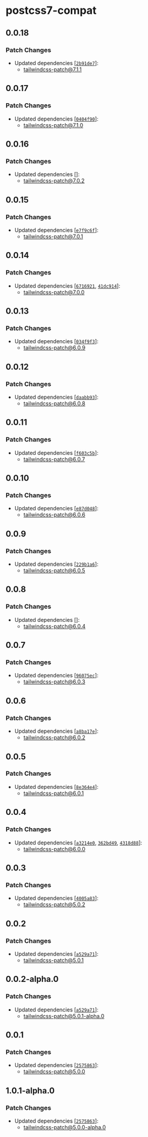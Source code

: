 # postcss7-compat

## 0.0.18

### Patch Changes

- Updated dependencies [[`2b91de7`](https://github.com/sonofmagic/tailwindcss-mangle/commit/2b91de7cf94956abad7d128e5a03184305d21294)]:
  - tailwindcss-patch@7.1.1

## 0.0.17

### Patch Changes

- Updated dependencies [[`0404f90`](https://github.com/sonofmagic/tailwindcss-mangle/commit/0404f90cc10716a84f3137f4c76a58c4c7edf019)]:
  - tailwindcss-patch@7.1.0

## 0.0.16

### Patch Changes

- Updated dependencies []:
  - tailwindcss-patch@7.0.2

## 0.0.15

### Patch Changes

- Updated dependencies [[`e7f9c6f`](https://github.com/sonofmagic/tailwindcss-mangle/commit/e7f9c6f04e34b9ebff87ab36dc7dca8813dba888)]:
  - tailwindcss-patch@7.0.1

## 0.0.14

### Patch Changes

- Updated dependencies [[`6716921`](https://github.com/sonofmagic/tailwindcss-mangle/commit/67169214662fd2736c56a57e1cfc5905c4f658f5), [`41dc914`](https://github.com/sonofmagic/tailwindcss-mangle/commit/41dc91418b0d36f85fddf5bfcd078fa1a90986a8)]:
  - tailwindcss-patch@7.0.0

## 0.0.13

### Patch Changes

- Updated dependencies [[`034f9f3`](https://github.com/sonofmagic/tailwindcss-mangle/commit/034f9f30ebfee915a564f95e2bf1959e8fbce3e6)]:
  - tailwindcss-patch@6.0.9

## 0.0.12

### Patch Changes

- Updated dependencies [[`daabb93`](https://github.com/sonofmagic/tailwindcss-mangle/commit/daabb9389717beaf285a107c40c0d9999ac87f5c)]:
  - tailwindcss-patch@6.0.8

## 0.0.11

### Patch Changes

- Updated dependencies [[`f603c5b`](https://github.com/sonofmagic/tailwindcss-mangle/commit/f603c5b49f1a61e7a0b10781799f22bef7489eac)]:
  - tailwindcss-patch@6.0.7

## 0.0.10

### Patch Changes

- Updated dependencies [[`e87d048`](https://github.com/sonofmagic/tailwindcss-mangle/commit/e87d048324ca80ccef69902ab45e4d0c993f06fa)]:
  - tailwindcss-patch@6.0.6

## 0.0.9

### Patch Changes

- Updated dependencies [[`229b1a6`](https://github.com/sonofmagic/tailwindcss-mangle/commit/229b1a61d78065e4e24d0c59f22ad9243bd094e2)]:
  - tailwindcss-patch@6.0.5

## 0.0.8

### Patch Changes

- Updated dependencies []:
  - tailwindcss-patch@6.0.4

## 0.0.7

### Patch Changes

- Updated dependencies [[`96075ec`](https://github.com/sonofmagic/tailwindcss-mangle/commit/96075ec887acdb3ac27ead12b00c6b3dac8447e9)]:
  - tailwindcss-patch@6.0.3

## 0.0.6

### Patch Changes

- Updated dependencies [[`a8ba17e`](https://github.com/sonofmagic/tailwindcss-mangle/commit/a8ba17e8e676602f8d724ee3b08cc83ad6654192)]:
  - tailwindcss-patch@6.0.2

## 0.0.5

### Patch Changes

- Updated dependencies [[`8e364e4`](https://github.com/sonofmagic/tailwindcss-mangle/commit/8e364e47a76b3e4cecfadef2f5f9602e61708a03)]:
  - tailwindcss-patch@6.0.1

## 0.0.4

### Patch Changes

- Updated dependencies [[`a3214e0`](https://github.com/sonofmagic/tailwindcss-mangle/commit/a3214e058cd1c6e691899abf4e90e62958efc268), [`362bd49`](https://github.com/sonofmagic/tailwindcss-mangle/commit/362bd496d40810b8f69c4789900117f83c9c4692), [`4318d88`](https://github.com/sonofmagic/tailwindcss-mangle/commit/4318d8808a18186d7a0676a7aad941efa25a2ff5)]:
  - tailwindcss-patch@6.0.0

## 0.0.3

### Patch Changes

- Updated dependencies [[`4005a83`](https://github.com/sonofmagic/tailwindcss-mangle/commit/4005a831a3875b8069bb804a90f19f72e6cee952)]:
  - tailwindcss-patch@5.0.2

## 0.0.2

### Patch Changes

- Updated dependencies [[`a529a71`](https://github.com/sonofmagic/tailwindcss-mangle/commit/a529a71a74faed4c699d164ae66ce68e87096e83)]:
  - tailwindcss-patch@5.0.1

## 0.0.2-alpha.0

### Patch Changes

- Updated dependencies [[`a529a71`](https://github.com/sonofmagic/tailwindcss-mangle/commit/a529a71a74faed4c699d164ae66ce68e87096e83)]:
  - tailwindcss-patch@5.0.1-alpha.0

## 0.0.1

### Patch Changes

- Updated dependencies [[`2575863`](https://github.com/sonofmagic/tailwindcss-mangle/commit/2575863f532731c3a38bd2e8463f41031bc6efd3)]:
  - tailwindcss-patch@5.0.0

## 1.0.1-alpha.0

### Patch Changes

- Updated dependencies [[`2575863`](https://github.com/sonofmagic/tailwindcss-mangle/commit/2575863f532731c3a38bd2e8463f41031bc6efd3)]:
  - tailwindcss-patch@5.0.0-alpha.0
